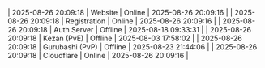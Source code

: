| 2025-08-26 20:09:18 | Website | Online | 2025-08-26 20:09:16 |
| 2025-08-26 20:09:18 | Registration | Online | 2025-08-26 20:09:16 |
| 2025-08-26 20:09:18 | Auth Server | Offline | 2025-08-18 09:33:31 |
| 2025-08-26 20:09:18 | Kezan (PvE) | Offline | 2025-08-03 17:58:02 |
| 2025-08-26 20:09:18 | Gurubashi (PvP) | Offline | 2025-08-23 21:44:06 |
| 2025-08-26 20:09:18 | Cloudflare | Online | 2025-08-26 20:09:16 |
